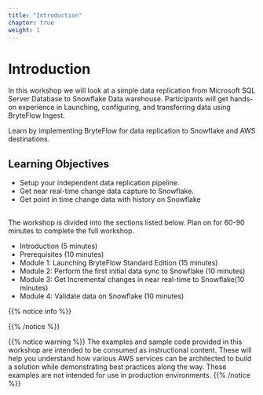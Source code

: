 ```yaml
---
title: "Introduction"
chapter: true
weight: 1
---
```


# Introduction

In this workshop we will look at a simple data replication from Microsoft SQL Server Database to Snowflake Data warehouse. Participants will get hands-on experience in Launching, configuring, and transferring data using BryteFlow Ingest.

Learn by implementing BryteFlow for data replication to Snowflake and AWS destinations.

## Learning Objectives <!-- MODIFY THIS SUBHEADING -->

 * Setup your independent data replication pipeline.
 * Get near real-time change data capture to Snowflake. 
 * Get point in time change data with history on Snowflake

##   <!-- MODIFY THIS SUBHEADING -->
The workshop is divided into the sections listed below. Plan on for 60-90 minutes to complete the full workshop. 

- Introduction (5 minutes) 
- Prerequisites (10 minutes) 
- Module 1: Launching BryteFlow Standard Edition (15 minutes) 
- Module 2: Perform the first initial data sync to Snowflake (10 minutes)
- Module 3: Get Incremental changes in near real-time to Snowflake(10 minutes) 
- Module 4: Validate data on Snowflake (10 minutes)


{{% notice info %}}
<p style='text-align: left;'>

</p>
{{% /notice %}}

{{% notice warning %}}
The examples and sample code provided in this workshop are intended to be consumed as instructional content. These will help you understand how various AWS services can be architected to build a solution while demonstrating best practices along the way. These examples are not intended for use in production environments.
{{% /notice %}}
